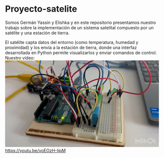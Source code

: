 # Proyecto-satelite
Somos Germán Yassin y Elishka y en este repositorio presentamos nuestro trabajo sobre la implementación de un sistema satelital compuesto por un satélite y una estación de tierra.

El satélite capta datos del entorno (como temperatura, humedad y proximidad) y los envía a la estación de tierra, donde una interfaz desarrollada en Python permite visualizarlos y enviar comandos de control.
Nuestro vídeo:
![Foto del prototipo del satélite](https://github.com/elishkamf/Proyecto-satelite/blob/main/Fotovideotoutube.png)
https://youtu.be/voEOzH-IipM 
